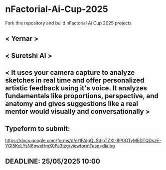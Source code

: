 # nFactorial-Ai-Cup-2025
Fork this repository and build nFactorial Ai Cup 2025 projects 

## < Yernar >

## < Suretshi AI >

## < It uses your camera capture to analyze sketches in real time and offer personalized artistic feedback using it's voice. It analyzes fundamentals like proportions, perspective, and anatomy and gives suggestions like a real mentor would visually and conversationally >


## Typeform to submit:
https://docs.google.com/forms/d/e/1FAIpQLSdjbTZXt-8P0OTyMEDTQDszE-YGI5KcLYsN6pwxHmX0Fa3tzg/viewform?usp=dialog

## DEADLINE: 25/05/2025 10:00
